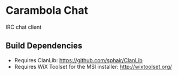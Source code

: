 # Carambola Chat
IRC chat client

## Build Dependencies
- Requires ClanLib: https://github.com/sphair/ClanLib
- Requires WiX Toolset for the MSI installer: http://wixtoolset.org/
